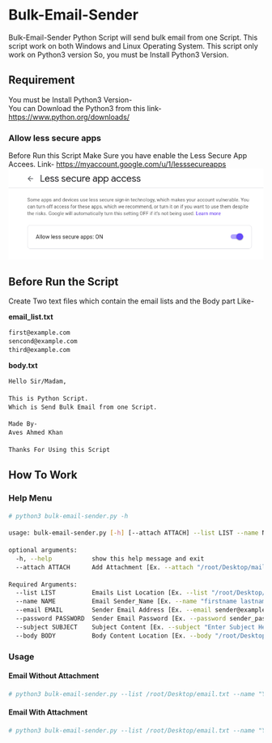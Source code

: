 # Bulk-Email-Sender
Bulk-Email-Sender Python Script will send bulk email from one Script. This script work on both Windows and Linux Operating System. This script only work on Python3 version So, you must be Install Python3 Version.

## Requirement
You must be Install Python3 Version-<br/>
You can Download the Python3 from this link-
https://www.python.org/downloads/

### Allow less secure apps
Before Run this Script Make Sure you have enable the Less Secure App Accees.
Link- https://myaccount.google.com/u/1/lesssecureapps
![alt text](https://github.com/av3sk77/Bulk-Email-Sender/blob/master/less-secure-app.png?raw=true)
## Before Run the Script
Create Two text files which contain the email lists and the Body part Like-

<b>email_list.txt</b>
```bash
first@example.com
sencond@example.com
third@example.com
```

<b>body.txt</b>
```bash
Hello Sir/Madam,

This is Python Script.
Which is Send Bulk Email from one Script.

Made By-
Aves Ahmed Khan

Thanks For Using this Script
```

## How To Work
### Help Menu
```bash
# python3 bulk-email-sender.py -h

usage: bulk-email-sender.py [-h] [--attach ATTACH] --list LIST --name NAME --email EMAIL --password PASSWORD --subject SUBJECT --body BODY

optional arguments:
  -h, --help           show this help message and exit
  --attach ATTACH      Add Attachment [Ex. --attach "/root/Desktop/mail.csv"]

Required Arguments:
  --list LIST          Emails List Location [Ex. --list "/root/Desktop/mails.txt"]
  --name NAME          Email Sender_Name [Ex. --name "firstname lastname"]
  --email EMAIL        Sender Email Address [Ex. --email sender@example.com]
  --password PASSWORD  Sender Email Password [Ex. --password sender_password]
  --subject SUBJECT    Subject Content [Ex. --subject "Enter Subject Here"]
  --body BODY          Body Content Location [Ex. --body "/root/Desktop/body.txt"]
```
  
### Usage
#### Email Without Attachment
```bash
# python3 bulk-email-sender.py --list /root/Desktop/email.txt --name "Your Name" --email senderemail@example.com --password sender_password --subject "Email Subject Here" --body /root/Desktop/body.txt
```

#### Email With Attachment
```bash
# python3 bulk-email-sender.py --list /root/Desktop/email.txt --name "Your Name" --email senderemail@example.com --password sender_password --subject "Email Subject Here" --body /root/Desktop/body.txt --attach /root/Desktop/body.txt
```
  

